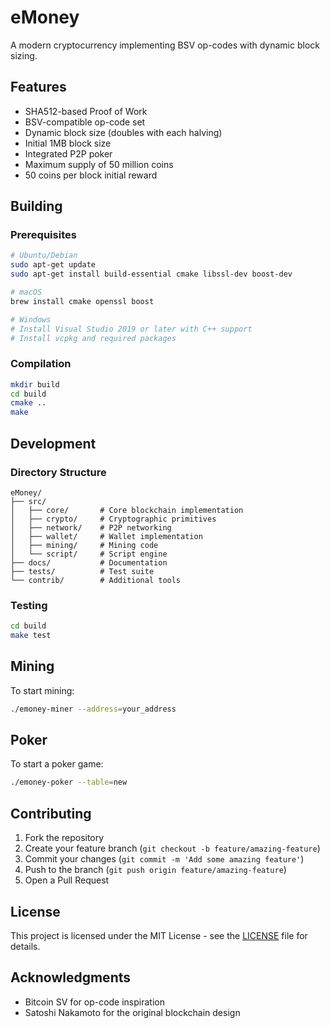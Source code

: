 # eMoney

A modern cryptocurrency implementing BSV op-codes with dynamic block sizing.

## Features

- SHA512-based Proof of Work
- BSV-compatible op-code set
- Dynamic block size (doubles with each halving)
- Initial 1MB block size
- Integrated P2P poker
- Maximum supply of 50 million coins
- 50 coins per block initial reward

## Building

### Prerequisites

```bash
# Ubuntu/Debian
sudo apt-get update
sudo apt-get install build-essential cmake libssl-dev boost-dev

# macOS
brew install cmake openssl boost

# Windows
# Install Visual Studio 2019 or later with C++ support
# Install vcpkg and required packages
```

### Compilation

```bash
mkdir build
cd build
cmake ..
make
```

## Development

### Directory Structure

```
eMoney/
├── src/
│   ├── core/       # Core blockchain implementation
│   ├── crypto/     # Cryptographic primitives
│   ├── network/    # P2P networking
│   ├── wallet/     # Wallet implementation
│   ├── mining/     # Mining code
│   └── script/     # Script engine
├── docs/           # Documentation
├── tests/          # Test suite
└── contrib/        # Additional tools
```

### Testing

```bash
cd build
make test
```

## Mining

To start mining:
```bash
./emoney-miner --address=your_address
```

## Poker

To start a poker game:
```bash
./emoney-poker --table=new
```

## Contributing

1. Fork the repository
2. Create your feature branch (`git checkout -b feature/amazing-feature`)
3. Commit your changes (`git commit -m 'Add some amazing feature'`)
4. Push to the branch (`git push origin feature/amazing-feature`)
5. Open a Pull Request

## License

This project is licensed under the MIT License - see the [LICENSE](LICENSE) file for details.

## Acknowledgments

* Bitcoin SV for op-code inspiration
* Satoshi Nakamoto for the original blockchain design

